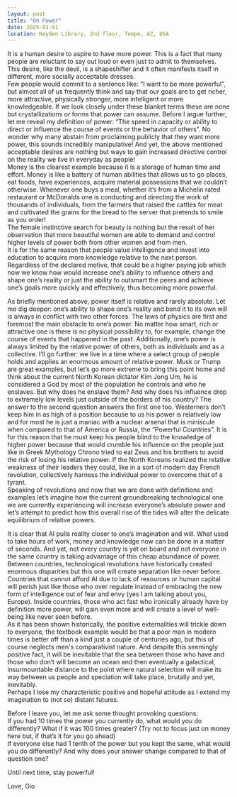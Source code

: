 ```yaml
---  
layout: post  
title: "On Power"  
date: 2025-02-01  
location: Hayden Library, 2nd floor, Tempe, AZ, USA  
---
```


It is a human desire to aspire to have more power. This is a fact that many people are reluctant to say out loud or even just to admit to themselves. This desire, like the devil, is a shapeshifter and it often manifests itself in different, more socially acceptable dresses.   
Few people would commit to a sentence like: “I want to be more powerful”, but almost all of us frequently think and say that our goals are to get richer, more attractive, physically stronger, more intelligent or more knowledgeable. If we look closely under these blanket terms these are none but crystallizations or forms that power can assume. Before I argue further, let me reveal my definition of power: “The speed in capacity or ability to direct or influence the course of events or the behavior of others”. No wonder why many abstain from proclaiming publicly that they want more power, this sounds incredibly manipulative\! And yet, the above mentioned acceptable desires are nothing but ways to gain increased directive control on the reality we live in everyday as people\!   
Money is the clearest example because it is a storage of human time and effort. Money is like a battery of human abilities that allows us to go places, eat foods, have experiences, acquire material possessions that we couldn’t otherwise. Whenever one buys a meal, whether it’s from a Michelin rated restaurant or McDonalds one is conducting and directing the work of thousands of individuals, from the farmers that raised the cattles for meat and cultivated the grains for the bread to the server that pretends to smile as you order\!   
The female instinctive search for beauty is nothing but the result of her observation that more beautiful women are able to demand and control higher levels of power both from other women and from men.   
It is for the same reason that people value intelligence and invest into education to acquire more knowledge relative to the next person. Regardless of the declared motive, that could be a higher paying job which now we know how would increase one’s ability to influence others and shape one’s reality or just the ability to outsmart the peers and achieve one’s goals more quickly and effectively, thus becoming more powerful. 

As briefly mentioned above, power itself is relative and rarely absolute. Let me dig deeper: one’s ability to shape one’s reality and bend it to its own will is always in conflict with two other forces. The laws of physics are first and foremost the main obstacle to one’s power. No matter how smart, rich or attractive one is there is no physical possibility to, for example, change the course of events that happened in the past. Additionally, one’s power is always limited by the relative power of others, both as individuals and as a collective. I’ll go further: we live in a time where a select group of people holds and applies an enormous amount of relative power. Musk or Trump are great examples, but let’s go more extreme to bring this point home and think about the current North Korean dictator Kim Jong Um, he is considered a God by most of the population he controls and who he enslaves. But why does he enslave them? And why does his influence drop to extremely low levels just outside of the borders of his country? The answer to the second question answers the first one too. Westerners don’t keep him in as high of a position because to us his power is relatively low and for most he is just a maniac with a nuclear arsenal that is miniscule when compared to that of America or Russia, the “Powerful Countries”. It is for this reason that he must keep his people blind to the knowledge of higher power because that would crumble his influence on the people just like in Greek Mythology Chrono tried to eat Zeus and his brothers to avoid the risk of losing his relative power. If the North Koreans realized the relative weakness of their leaders they could, like in a sort of modern day French revolution, collectively harness the individual power to overcome that of a tyrant.   
Speaking of revolutions and now that we are done with definitions and examples let’s imagine how the current groundbreaking technological one we are currently experiencing will increase everyone’s absolute power and let’s attempt to predict how this overall rise of the tides will alter the delicate equilibrium of relative powers. 

It is clear that AI pulls reality closer to one’s imagination and will. What used to take hours of work, money and knowledge now can be done in a matter of seconds. And yet, not every country is yet on board and not everyone in the same country is taking advantage of this cheap abundance of power. Between countries, technological revolutions have historically created enormous disparities but this one will create separation like never before. Countries that cannot afford AI due to lack of resources or human capital will perish just like those who over regulate instead of embracing the new form of intelligence out of fear and envy (yes I am talking about you, Europe). Inside countries, those who act fast who ironically already have by definition more power, will gain even more and will create a level of well-being like never seen before.   
As it has been shown historically, the positive externalities will trickle down to everyone, the textbook example would be that a poor man in modern times is better off than a kind just a couple of centuries ago, but this of course neglects men's comparativist nature. And despite this seemingly positive fact, it will be inevitable that the sea between those who have and those who don’t will become an ocean and then eventually a galactical, insurmountable distance to the point where natural selection will make its way between us people and speciation will take place, brutally and yet, inevitably.     
Perhaps I lose my characteristic positive and hopeful attitude as I extend my imagination to (not so) distant futures. 

Before I leave you, let me ask some thought provoking questions:   
If you had 10 times the power you currently do, what would you do differently? What if it was 100 times greater? (Try not to focus just on money here but, if that’s it for you go ahead)  
If everyone else had 1 tenth of the power but you kept the same, what would you do differently? And why does your answer change compared to that of question one?

Until next time, stay powerful\!

Love, Gio
